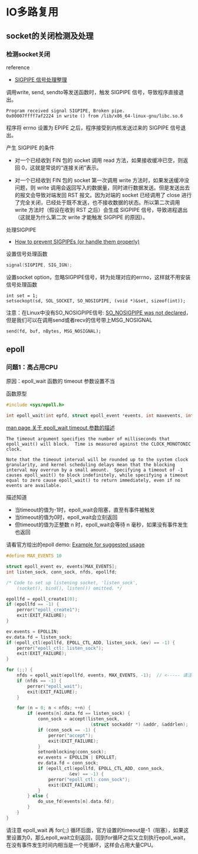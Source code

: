 # IO多路复用

## socket的关闭检测及处理

### 检测socket关闭

reference
- [SIGPIPE 信号处理整理](https://www.daimajiaoliu.com/daima/4871b9c28900408)


调用write, send, sendto等发送函数时，触发 SIGPIPE 信号，导致程序直接退出。

```
Program received signal SIGPIPE, Broken pipe.
0x00007ffff7af2224 in write () from /lib/x86_64-linux-gnu/libc.so.6
```

程序将 errno 设置为 EPIPE 之后，程序接受到内核发送过来的 SIGPIPE 信号退出。

产生 SIGPIPE 的条件

- 对一个已经收到 FIN 包的 socket 调用 read 方法，如果接收缓冲已空，则返回 0，这就是常说的“连接关闭”表示。

- 对一个已经收到 FIN 包的 socket 第一次调用 write 方法时，如果发送缓冲没问题，则 write 调用会返回写入的数据量，同时进行数据发送。但是发送出去的报文会导致对端发回 RST 报文。因为对端的 socket 已经调用了 close 进行了完全关闭，已经处于既不发送，也不接收数据的状态。所以第二次调用 write 方法时（假设在收到 RST 之后）会生成 SIGPIPE 信号，导致进程退出（这就是为什么第二次 write 才能触发 SIGPIPE 的原因）。

处理SIGPIPE
- [How to prevent SIGPIPEs (or handle them properly)](https://stackoverflow.com/questions/108183/how-to-prevent-sigpipes-or-handle-them-properly)

设置信号处理函数
```c
signal(SIGPIPE, SIG_IGN);
```

设置socket option，忽略SIGPIPE信号，转为处理对应的errno，这样就不用安装信号处理函数

```
int set = 1;
setsockopt(sd, SOL_SOCKET, SO_NOSIGPIPE, (void *)&set, sizeof(int));
```

注意：在Linux中没有SO_NOSIGPIPE信号: [SO_NOSIGPIPE was not declared](https://stackoverflow.com/questions/26752649/so-nosigpipe-was-not-declared)，但是我们可以在调用send或者recv的信号带上MSG_NOSIGNAL

```
send(fd, buf, nBytes, MSG_NOSIGNAL);
```


## epoll

### 问题1：高占用CPU

原因：epoll_wait 函数的 timeout 参数设置不当

函数原型
```c
#include <sys/epoll.h>

int epoll_wait(int epfd, struct epoll_event *events, int maxevents, int timeout);
```

[man page 关于 epoll_wait timeout 参数的描述](https://man7.org/linux/man-pages/man2/epoll_wait.2.html)

    The timeout argument specifies the number of milliseconds that epoll_wait() will block.  Time is measured against the CLOCK_MONOTONIC clock.

    Note that the timeout interval will be rounded up to the system clock granularity, and kernel scheduling delays mean that the blocking interval may overrun by a small amount.  Specifying a timeout of -1 causes epoll_wait() to block indefinitely, while specifying a timeout equal to zero cause epoll_wait() to return immediately, even if no events are available.

描述知道
- 当timeout的值为-1时，epoll_wait会阻塞，直至有事件被触发
- 当timeout的值为0时，epoll_wait会立刻返回
- 但timeout的值为正整数 n 时，epoll_wait会等待 n 毫秒，如果没有事件发生也返回

请看官方给出的epoll demo: [Example for suggested usage](https://man7.org/linux/man-pages/man7/epoll.7.html)

```c
#define MAX_EVENTS 10

struct epoll_event ev, events[MAX_EVENTS];
int listen_sock, conn_sock, nfds, epollfd;

/* Code to set up listening socket, 'listen_sock',
    (socket(), bind(), listen()) omitted. */

epollfd = epoll_create1(0);
if (epollfd == -1) {
    perror("epoll_create1");
    exit(EXIT_FAILURE);
}

ev.events = EPOLLIN;
ev.data.fd = listen_sock;
if (epoll_ctl(epollfd, EPOLL_CTL_ADD, listen_sock, &ev) == -1) {
    perror("epoll_ctl: listen_sock");
    exit(EXIT_FAILURE);
}

for (;;) {
    nfds = epoll_wait(epollfd, events, MAX_EVENTS, -1);  // <----- 请注意这里
    if (nfds == -1) {
        perror("epoll_wait");
        exit(EXIT_FAILURE);
    }

    for (n = 0; n < nfds; ++n) {
        if (events[n].data.fd == listen_sock) {
            conn_sock = accept(listen_sock,
                                (struct sockaddr *) &addr, &addrlen);
            if (conn_sock == -1) {
                perror("accept");
                exit(EXIT_FAILURE);
            }
            setnonblocking(conn_sock);
            ev.events = EPOLLIN | EPOLLET;
            ev.data.fd = conn_sock;
            if (epoll_ctl(epollfd, EPOLL_CTL_ADD, conn_sock,
                        &ev) == -1) {
                perror("epoll_ctl: conn_sock");
                exit(EXIT_FAILURE);
            }
        } else {
            do_use_fd(events[n].data.fd);
        }
    }
}

```

请注意 epoll_wait 再 for(;;) 循环后面，官方设置的timeout是-1（阻塞），如果这里设置为0，那么epoll_wait立刻返回，回到for循环之后又立刻执行epoll_wait，在没有事件发生时间内相当是一个死循环，这样会占用大量CPU。




